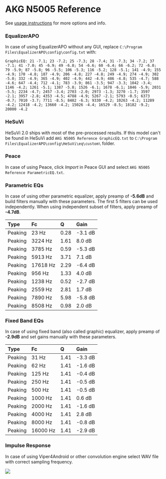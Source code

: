 # AKG N5005 Reference
See [usage instructions](https://github.com/jaakkopasanen/AutoEq#usage) for more options and info.

### EqualizerAPO
In case of using EqualizerAPO without any GUI, replace `C:\Program Files\EqualizerAPO\config\config.txt`
with:
```
GraphicEQ: 21 -7.1; 23 -7.2; 25 -7.3; 28 -7.4; 31 -7.3; 34 -7.2; 37 -7.1; 41 -7.0; 45 -6.9; 49 -6.8; 54 -6.6; 60 -6.4; 66 -6.2; 72 -6.0; 79 -5.9; 87 -5.8; 96 -5.5; 106 -5.3; 116 -5.2; 128 -5.1; 141 -4.9; 155 -4.9; 170 -4.8; 187 -4.9; 206 -4.8; 227 -4.8; 249 -4.9; 274 -4.9; 302 -5.0; 332 -4.9; 365 -4.9; 402 -4.9; 442 -4.9; 486 -4.8; 535 -4.7; 588 -4.6; 647 -4.4; 712 -4.1; 783 -3.9; 861 -3.5; 947 -3.3; 1042 -3.4; 1146 -4.2; 1261 -5.1; 1387 -5.8; 1526 -6.1; 1678 -6.1; 1846 -5.9; 2031 -5.5; 2234 -4.7; 2457 -3.4; 2703 -2.0; 2973 -1.3; 3270 -1.7; 3597 -2.1; 3957 -2.8; 4353 -4.5; 4788 -4.9; 5267 -2.1; 5793 -0.5; 6373 -0.7; 7010 -3.7; 7711 -8.5; 8482 -6.3; 9330 -4.2; 10263 -4.2; 11289 -4.2; 12418 -4.2; 13660 -4.2; 15026 -4.4; 16529 -8.5; 18182 -9.2; 20000 -4.2
```

### HeSuVi
HeSuVi 2.0 ships with most of the pre-processed results. If this model can't be found in HeSuVi add
`AKG N5005 Reference GraphicEQ.txt` to `C:\Program Files\EqualizerAPO\config\HeSuVi\eq\custom\` folder.

### Peace
In case of using Peace, click *Import* in Peace GUI and select `AKG N5005 Reference ParametricEQ.txt`.

### Parametric EQs
In case of using other parametric equalizer, apply preamp of **-5.6dB** and build filters manually
with these parameters. The first 5 filters can be used independently.
When using independent subset of filters, apply preamp of **-4.7dB**.

| Type    | Fc       |    Q | Gain    |
|:--------|:---------|:-----|:--------|
| Peaking | 23 Hz    | 0.28 | -3.1 dB |
| Peaking | 3224 Hz  | 1.61 | 8.0 dB  |
| Peaking | 3785 Hz  | 0.59 | -5.3 dB |
| Peaking | 5913 Hz  | 3.71 | 7.1 dB  |
| Peaking | 17618 Hz | 2.29 | -6.4 dB |
| Peaking | 956 Hz   | 1.33 | 4.0 dB  |
| Peaking | 1238 Hz  | 0.52 | -2.7 dB |
| Peaking | 2559 Hz  | 2.81 | 1.7 dB  |
| Peaking | 7890 Hz  | 5.98 | -5.8 dB |
| Peaking | 8508 Hz  | 0.98 | 2.0 dB  |

### Fixed Band EQs
In case of using fixed band (also called graphic) equalizer, apply preamp of **-2.9dB** and set
gains manually with these parameters.

| Type    | Fc       |    Q | Gain    |
|:--------|:---------|:-----|:--------|
| Peaking | 31 Hz    | 1.41 | -3.3 dB |
| Peaking | 62 Hz    | 1.41 | -1.6 dB |
| Peaking | 125 Hz   | 1.41 | -0.4 dB |
| Peaking | 250 Hz   | 1.41 | -0.5 dB |
| Peaking | 500 Hz   | 1.41 | -0.5 dB |
| Peaking | 1000 Hz  | 1.41 | 0.6 dB  |
| Peaking | 2000 Hz  | 1.41 | -1.6 dB |
| Peaking | 4000 Hz  | 1.41 | 2.8 dB  |
| Peaking | 8000 Hz  | 1.41 | -0.8 dB |
| Peaking | 16000 Hz | 1.41 | -2.9 dB |

### Impulse Response
In case of using Viper4Android or other convolution engine select WAV file with correct sampling frequency.

![](https://raw.githubusercontent.com/jaakkopasanen/AutoEq/master/results/crinacle/usound/AKG%20N5005%20Reference/AKG%20N5005%20Reference.png)